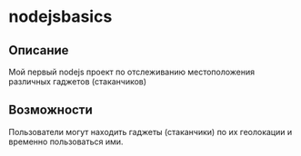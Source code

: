
# nodejsbasics

  Описание
---
  Мой первый nodejs проект по отслеживанию местоположения различных гаджетов (стаканчиков)


Возможности
---
  Пользователи могут находить гаджеты (стаканчики) по их геолокации и временно пользоваться ими.  
  
  
  
